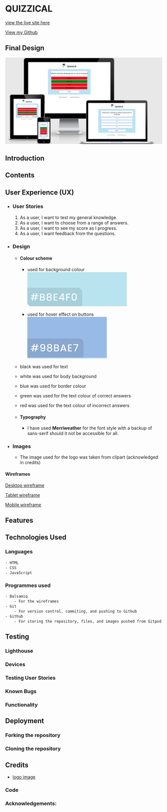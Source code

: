 # QUIZZICAL

[view the live site here](https://mrst12.github.io/Quizzical/)

[View my Github](https://github.com/Mrst12/Quizzical)

## Final Design
![responsive images](./assets/design/quizzical-responsive.png)

## Introduction
## Contents
## User Experience (UX)
- ### User Stories
    
    1. As a user, I want to test my general knowledge.
    2. As a user, I want to choose from a range of answers.
    3. As a user, I want to see my score as I progress.
    4. As a user, I want feedback from the questions.  

- ### Design
    - #### Colour scheme
        - used for background colour
![B8E4F0](./assets/design/background-colour.png)

        - used for hover effect on buttons
![98BAE7](./assets/design/button-colour.png)

    - black was used for text
    - white was used for body background
    - blue was used for border colour
    - green was used for the text colour of correct answers
    - red was used for the text colour of incorrect answers


    - #### Typography
        - I have used **Merriweather** for the font style with a backup of sans-serif should it not be accessible for all.

- ### Images
    - The image used for the logo was taken from clipart (acknowledged in credits)

#### Wireframes

[Desktop wireframe](./assets/wireframes/quizzical-desktop.png)

[Tablet wireframe](./assets/wireframes/quizzical-tablet.png)

[Mobile wireframe](./assets/wireframes/quizzical-mobile.png)

## Features
## Technologies Used
### Languages
    - HTML
    - CSS
    - JavaScript
### Programmes used
    - Balsamiq
        - For the wireframes
    - Git
        - For version control, commiting, and pushing to Github
    - Github
        - For storing the repository, files, and images pushed from Gitpod
    

## Testing

### Lighthouse
### Devices
### Testing User Stories
### Known Bugs
### Functionality
## Deployment

### Forking the repository
### Cloning the repository
## Credits
- [logo image](https://www.pinclipart.com/)
### Code
### Acknowledgements: